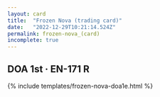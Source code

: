 ```yaml
---
layout: card
title:  "Frozen Nova (trading card)"
date:   "2022-12-29T10:21:14.524Z"
permalink: frozen-nova_(card)
incomplete: true
---
```


## DOA 1st &middot; EN-171 R

{% include templates/frozen-nova-doa1e.html %}
